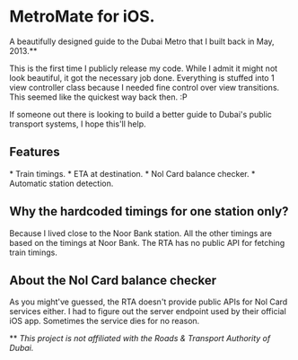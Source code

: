 MetroMate for iOS.
=========

A beautifully designed guide to the Dubai Metro that I built back in May, 2013.**

This is the first time I publicly release my code. While I admit it might not look beautiful, it got the necessary job done. Everything is stuffed into 1 view controller class because I needed fine control over view transitions. This seemed like the quickest way back then. :P

If someone out there is looking to build a better guide to Dubai's public transport systems, I hope this'll help.

<h2>Features</h2>
* Train timings.
* ETA at destination.
* Nol Card balance checker.
* Automatic station detection.

<h2>Why the hardcoded timings for one station only?</h2>
Because I lived close to the Noor Bank station. All the other timings are based on the timings at Noor Bank. The RTA has no public API for fetching train timings.

<h2>About the Nol Card balance checker</h2>
As you might've guessed, the RTA doesn't provide public APIs for Nol Card services either. I had to figure out the server endpoint used by their official iOS app. Sometimes the service dies for no reason.

** <em>This project is not affiliated with the Roads &amp; Transport Authority of Dubai.</em>
